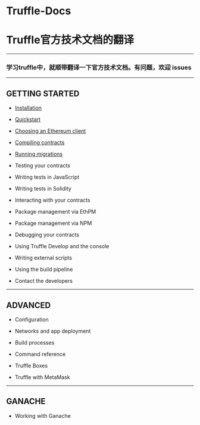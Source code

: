 # Truffle-Docs

# Truffle官方技术文档的翻译

--------------------------------------------------------------------------------------------------------------------

### 学习truffle中，就顺带翻译一下官方技术文档。有问题，欢迎 issues


--------------------------------------------------------------------------------------------------------------------


## GETTING STARTED

* [Installation](https://github.com/xianfeng92/Truffle-Docs/blob/master/pages/Installation.md)

* [Quickstart](https://github.com/xianfeng92/Truffle-Docs/blob/master/pages/Quickstart.md)

* [Choosing an Ethereum client](https://github.com/xianfeng92/Truffle-Docs/blob/master/pages/EthereumClient.md)

* [Compiling contracts](https://github.com/xianfeng92/Truffle-Docs/blob/master/pages/CompilingContracts.md)

* [Running migrations](https://github.com/xianfeng92/Truffle-Docs/blob/master/pages/Runningmigrations.md)

* Testing your contracts

* Writing tests in JavaScript

* Writing tests in Solidity

* Interacting with your contracts

* Package management via EthPM

* Package management via NPM

* Debugging your contracts

* Using Truffle Develop and the console

* Writing external scripts

* Using the build pipeline

* Contact the developers


-------------------------------------------------------------------------------------------------------------------------


## ADVANCED

* Configuration

* Networks and app deployment

* Build processes

* Command reference

* Truffle Boxes

* Truffle with MetaMask

---------------------------------------------------------------------------------------------------------------------------

## GANACHE

* Working with Ganache





























